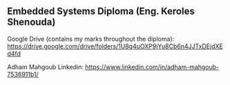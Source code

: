 ## Embedded Systems Diploma (Eng. Keroles Shenouda) 
Google Drive (contains my marks throughout the diploma): https://drive.google.com/drive/folders/1U8g4uOXP9jYu8Cb6n4JJTxDEjdXEd4fd 



Adham Mahgoub
Linkedin: https://www.linkedin.com/in/adham-mahgoub-7536911b1/
